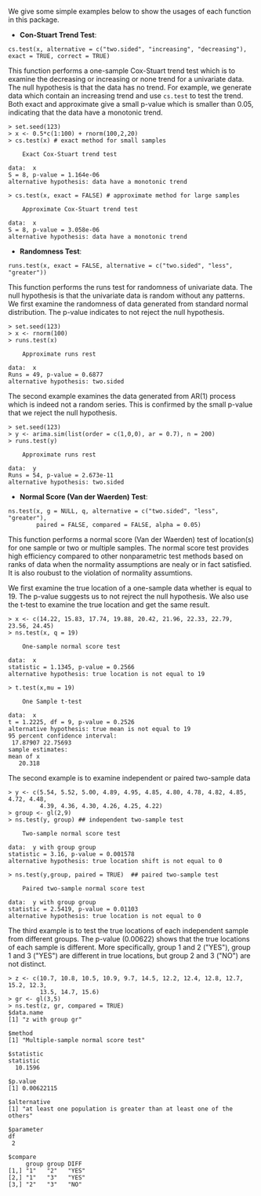 We give some simple examples below to show the usages of each function in this package. 

- **Con-Stuart Trend Test**: 
```
cs.test(x, alternative = c("two.sided", "increasing", "decreasing"), exact = TRUE, correct = TRUE)
```
 This function performs a one-sample Cox-Stuart trend test which is to examine the decreasing or increasing or none trend for a univariate data. The null hypothesis is that the data has no trend. For example, we generate data which contain an increasing trend and use `cs.test` to test the trend. Both exact and approximate give a small p-value which is smaller than 0.05, indicating that the data have a monotonic trend.
```
> set.seed(123)
> x <- 0.5*c(1:100) + rnorm(100,2,20)
> cs.test(x) # exact method for small samples

	Exact Cox-Stuart trend test
	
data:  x
S = 8, p-value = 1.164e-06
alternative hypothesis: data have a monotonic trend

> cs.test(x, exact = FALSE) # approximate method for large samples

	Approximate Cox-Stuart trend test
	
data:  x
S = 8, p-value = 3.058e-06
alternative hypothesis: data have a monotonic trend
```

- **Randomness Test**:
```
runs.test(x, exact = FALSE, alternative = c("two.sided", "less", "greater"))
```
This function performs the runs test for randomness of univariate data. The null hypothesis is that the univariate data is random without any patterns. We first examine the randomness of data generated from standard normal distribution. The p-value indicates to not reject the null hypothesis. 
```
> set.seed(123)
> x <- rnorm(100)
> runs.test(x)

	Approximate runs rest

data:  x
Runs = 49, p-value = 0.6877
alternative hypothesis: two.sided
```
The second example examines the data generated from AR(1) process which is indeed not a random series. This is confirmed by the small p-value that we reject the null hypothesis.  
```
> set.seed(123)
> y <- arima.sim(list(order = c(1,0,0), ar = 0.7), n = 200)
> runs.test(y)

	Approximate runs rest

data:  y
Runs = 54, p-value = 2.673e-11
alternative hypothesis: two.sided
```

- **Normal Score (Van der Waerden) Test**:
```
ns.test(x, g = NULL, q, alternative = c("two.sided", "less", "greater"), 
        paired = FALSE, compared = FALSE, alpha = 0.05)
```
This function performs a normal score (Van der Waerden) test of location(s) for one sample or two or multiple samples. The normal score test provides high efficiency compared to other nonparametric test methods based on ranks of data when the normality assumptions are nealy or in fact satisfied. It is also roubust to the violation of normality assumtions.

We first examine the true location of a one-sample data whether is equal to 19. The p-value suggests us to not rejrect the null hypothesis. We also use the t-test to examine the true location and get the same result.
```
> x <- c(14.22, 15.83, 17.74, 19.88, 20.42, 21.96, 22.33, 22.79, 23.56, 24.45)
> ns.test(x, q = 19)

	One-sample normal score test

data:  x
statistic = 1.1345, p-value = 0.2566
alternative hypothesis: true location is not equal to 19

> t.test(x,mu = 19)

	One Sample t-test

data:  x
t = 1.2225, df = 9, p-value = 0.2526
alternative hypothesis: true mean is not equal to 19
95 percent confidence interval:
 17.87907 22.75693
sample estimates:
mean of x 
   20.318 
```
The second example is to examine independent or paired two-sample data

```
> y <- c(5.54, 5.52, 5.00, 4.89, 4.95, 4.85, 4.80, 4.78, 4.82, 4.85, 4.72, 4.48, 
         4.39, 4.36, 4.30, 4.26, 4.25, 4.22)
> group <- gl(2,9)
> ns.test(y, group) ## independent two-sample test

	Two-sample normal score test

data:  y with group group
statistic = 3.16, p-value = 0.001578
alternative hypothesis: true location shift is not equal to 0

> ns.test(y,group, paired = TRUE)  ## paired two-sample test

	Paired two-sample normal score test

data:  y with group group
statistic = 2.5419, p-value = 0.01103
alternative hypothesis: true location is not equal to 0
```
The third example is to test the true locations of each independent sample from different groups. The p-value (0.00622) shows that the true locations of each sample is different. More specifically, group 1 and 2 ("YES"), group 1 and 3 ("YES") are different in true locations, but group 2 and 3 ("NO") are not distinct. 
```
> z <- c(10.7, 10.8, 10.5, 10.9, 9.7, 14.5, 12.2, 12.4, 12.8, 12.7, 15.2, 12.3, 
         13.5, 14.7, 15.6)
> gr <- gl(3,5)
> ns.test(z, gr, compared = TRUE)
$data.name
[1] "z with group gr"

$method
[1] "Multiple-sample normal score test"

$statistic
statistic 
  10.1596 

$p.value
[1] 0.00622115

$alternative
[1] "at least one population is greater than at least one of the others"

$parameter
df 
 2 

$compare
     group group DIFF 
[1,] "1"   "2"   "YES"
[2,] "1"   "3"   "YES"
[3,] "2"   "3"   "NO" 
```
